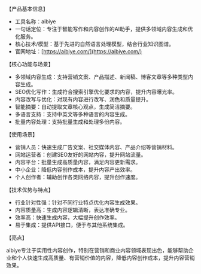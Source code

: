 【产品基本信息】
- 工具名称：aibiye
- 一句话定位：专注于智能写作和内容创作的AI助手，提供多领域内容生成和优化服务。
- 核心技术/模型：基于先进的自然语言处理模型，结合行业知识图谱。
- 官网地址：[https://aibiye.com/](https://aibiye.com/)

【核心功能与场景】
- 多领域内容生成：支持营销文案、产品描述、新闻稿、博客文章等多种类型内容生成。
- SEO优化写作：生成符合搜索引擎优化要求的内容，提升内容曝光率。
- 内容改写与优化：对现有内容进行改写、润色和质量提升。
- 智能摘要：自动提取文章核心观点，生成简洁摘要。
- 多语言支持：支持中英文等多种语言的内容生成。
- 批量内容处理：支持批量生成和处理多份内容。

【使用场景】
- 营销人员：快速生成广告文案、社交媒体内容、产品介绍等营销材料。
- 网站运营者：创建SEO友好的网站内容，提升网站流量。
- 内容平台：批量生成高质量内容，满足内容更新需求。
- 中小企业：降低内容创作成本，提升内容产出效率。
- 个人创作者：辅助创作各类网络内容，提升创作速度。

【技术优势与特点】
- 行业针对性强：针对不同行业特点优化内容生成效果。
- 内容质量高：生成内容逻辑清晰，表达准确专业。
- 效率高：快速生成内容，大幅提升创作效率。
- 易于集成：提供API接口，便于与其他系统集成。

【亮点】

aibiye专注于实用性内容创作，特别在营销和商业内容领域表现出色，能够帮助企业和个人快速生成高质量、有营销价值的内容，降低内容创作成本，提升内容营销效果。